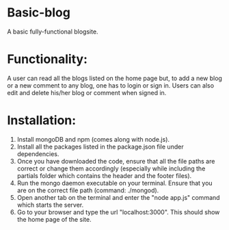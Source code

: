 # Basic-blog
A basic fully-functional blogsite.

# Functionality:
A user can read all the blogs listed on the home page but, to add a new blog or a new comment to any blog, one has to login or sign in.
Users can also edit and delete his/her blog or comment when signed in.

# Installation:
1. Install mongoDB and npm (comes along with node.js).
2. Install all the packages listed in the package.json file under dependencies.
3. Once you have downloaded the code, ensure that all the file paths are correct or change them accordingly (especially while including the partials folder which contains the header and the footer files).
4. Run the mongo daemon executable on your terminal. Ensure that you are on the correct file path (command: ./mongod).
5. Open another tab on the terminal and enter the "node app.js" command which starts the server.
6. Go to your browser and type the url "localhost:3000". This should show the home page of the site.

